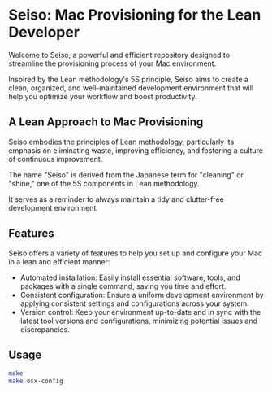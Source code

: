 # Seiso: Mac Provisioning for the Lean Developer

Welcome to Seiso, a powerful and efficient repository designed to streamline the provisioning process of your Mac environment.

Inspired by the Lean methodology's 5S principle, Seiso aims to create a clean, organized, and well-maintained development environment that will help you optimize your workflow and boost productivity.

## A Lean Approach to Mac Provisioning

Seiso embodies the principles of Lean methodology, particularly its emphasis on eliminating waste, improving efficiency, and fostering a culture of continuous improvement.

The name "Seiso" is derived from the Japanese term for "cleaning" or "shine," one of the 5S components in Lean methodology.

It serves as a reminder to always maintain a tidy and clutter-free development environment.

## Features

Seiso offers a variety of features to help you set up and configure your Mac in a lean and efficient manner:

- Automated installation: Easily install essential software, tools, and packages with a single command, saving you time and effort.
- Consistent configuration: Ensure a uniform development environment by applying consistent settings and configurations across your system.
- Version control: Keep your environment up-to-date and in sync with the latest tool versions and configurations, minimizing potential issues and discrepancies.

## Usage

```bash
make
make osx-config
```
